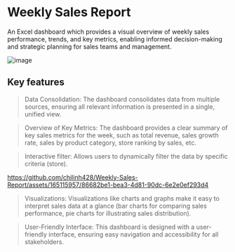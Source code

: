 # Weekly Sales Report
An Excel dashboard which provides a visual overview of weekly sales performance, trends, and key metrics, enabling informed decision-making and strategic planning for sales teams and management.

![image](https://github.com/chilinh428/Weekly-Sales-Report/assets/165115957/963f7f60-7849-4356-a81b-a462703643fe)

## Key features

> Data Consolidation: The dashboard consolidates data from multiple sources, ensuring all relevant information is presented in a single, unified view.

> Overview of Key Metrics:
The dashboard provides a clear summary of key sales metrics for the week, such as total revenue, sales growth rate, sales by product category, store ranking by sales, etc.

> Interactive filter:
Allows users to dynamically filter the data by specific criteria (store).

https://github.com/chilinh428/Weekly-Sales-Report/assets/165115957/86682be1-bea3-4d81-90dc-6e2e0ef293d4

> Visualizations:
Visualizations like charts and graphs make it easy to interpret sales data at a glance (bar charts for comparing sales performance, pie charts for illustrating sales distribution).

> User-Friendly Interface:
> This dashboard is designed with a user-friendly interface, ensuring easy navigation and accessibility for all stakeholders.
